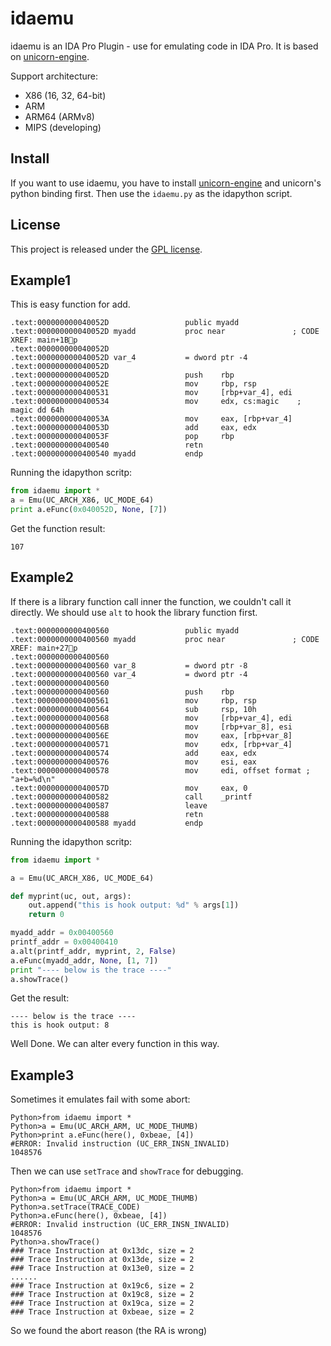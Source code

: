 idaemu
==============

idaemu is an IDA Pro Plugin - use for emulating code in IDA Pro. It is based on [unicorn-engine](http://www.unicorn-engine.org).  

Support architecture:
- X86 (16, 32, 64-bit) 
- ARM 
- ARM64 (ARMv8)
- MIPS (developing)

Install
-------

If you want to use idaemu, you have to install [unicorn-engine](http://www.unicorn-engine.org) and unicorn's python binding first. Then use the `idaemu.py` as the idapython script.  


License
-------

This project is released under the [GPL license](COPYING).


Example1
-------

This is easy function for add. 
```
.text:000000000040052D                 public myadd
.text:000000000040052D myadd           proc near               ; CODE XREF: main+1Bp
.text:000000000040052D
.text:000000000040052D var_4           = dword ptr -4
.text:000000000040052D
.text:000000000040052D                 push    rbp
.text:000000000040052E                 mov     rbp, rsp
.text:0000000000400531                 mov     [rbp+var_4], edi
.text:0000000000400534                 mov     edx, cs:magic	; magic dd 64h 
.text:000000000040053A                 mov     eax, [rbp+var_4]
.text:000000000040053D                 add     eax, edx
.text:000000000040053F                 pop     rbp
.text:0000000000400540                 retn
.text:0000000000400540 myadd           endp
```

Running the idapython scritp:
``` python
from idaemu import *
a = Emu(UC_ARCH_X86, UC_MODE_64)
print a.eFunc(0x040052D, None, [7])
```

Get the function result:
```
107
```


Example2
-------

If there is a library function call inner the function, we couldn't call it directly. We should use `alt` to hook the library function first.
```
.text:0000000000400560                 public myadd
.text:0000000000400560 myadd           proc near               ; CODE XREF: main+27p
.text:0000000000400560
.text:0000000000400560 var_8           = dword ptr -8
.text:0000000000400560 var_4           = dword ptr -4
.text:0000000000400560
.text:0000000000400560                 push    rbp
.text:0000000000400561                 mov     rbp, rsp
.text:0000000000400564                 sub     rsp, 10h
.text:0000000000400568                 mov     [rbp+var_4], edi
.text:000000000040056B                 mov     [rbp+var_8], esi
.text:000000000040056E                 mov     eax, [rbp+var_8]
.text:0000000000400571                 mov     edx, [rbp+var_4]
.text:0000000000400574                 add     eax, edx
.text:0000000000400576                 mov     esi, eax
.text:0000000000400578                 mov     edi, offset format ; "a+b=%d\n"
.text:000000000040057D                 mov     eax, 0
.text:0000000000400582                 call    _printf
.text:0000000000400587                 leave
.text:0000000000400588                 retn
.text:0000000000400588 myadd           endp
```

Running the idapython scritp:
``` python
from idaemu import *

a = Emu(UC_ARCH_X86, UC_MODE_64)

def myprint(uc, out, args):
    out.append("this is hook output: %d" % args[1])
    return 0

myadd_addr = 0x00400560
printf_addr = 0x00400410 
a.alt(printf_addr, myprint, 2, False)
a.eFunc(myadd_addr, None, [1, 7])
print "---- below is the trace ----"
a.showTrace()
```

Get the result:
```
---- below is the trace ----
this is hook output: 8
```
Well Done. We can alter every function in this way.


Example3
-------

Sometimes it emulates fail with some abort:
``` 
Python>from idaemu import *
Python>a = Emu(UC_ARCH_ARM, UC_MODE_THUMB)
Python>print a.eFunc(here(), 0xbeae, [4])
#ERROR: Invalid instruction (UC_ERR_INSN_INVALID)
1048576
```

Then we can use `setTrace` and `showTrace` for debugging.

```
Python>from idaemu import *
Python>a = Emu(UC_ARCH_ARM, UC_MODE_THUMB)
Python>a.setTrace(TRACE_CODE)
Python>a.eFunc(here(), 0xbeae, [4])
#ERROR: Invalid instruction (UC_ERR_INSN_INVALID)
1048576
Python>a.showTrace()
### Trace Instruction at 0x13dc, size = 2
### Trace Instruction at 0x13de, size = 2
### Trace Instruction at 0x13e0, size = 2
......
### Trace Instruction at 0x19c6, size = 2
### Trace Instruction at 0x19c8, size = 2
### Trace Instruction at 0x19ca, size = 2
### Trace Instruction at 0xbeae, size = 2
```
So we found the abort reason (the RA is wrong)
